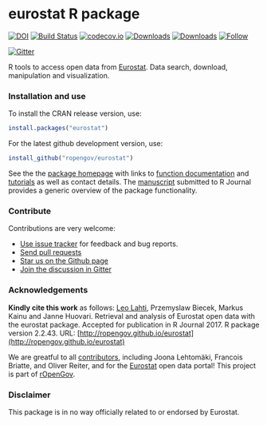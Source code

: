 eurostat R package
======

<!--[![Stories in Ready](http://badge.waffle.io/ropengov/eurostat.png?label=TODO)](http://waffle.io/ropengov/eurostat)-->
<!--[![CRAN version](http://www.r-pkg.org/badges/version/eurostat)](https://cran.r-project.org/package=eurostat)-->
[![DOI](https://zenodo.org/badge/18989920.svg)](https://zenodo.org/badge/latestdoi/18989920)
[![Build Status](https://travis-ci.org/rOpenGov/eurostat.svg?branch=master)](https://travis-ci.org/rOpenGov/eurostat)
[![codecov.io](https://codecov.io/github/rOpenGov/eurostat/coverage.svg?branch=master)](https://codecov.io/github/rOpenGov/eurostat?branch=master)
[![Downloads](http://cranlogs.r-pkg.org/badges/grand-total/eurostat)](https://cran.r-project.org/package=eurostat)
[![Downloads](http://cranlogs.r-pkg.org/badges/eurostat)](https://cran.r-project.org/package=eurostat)
[![Follow](https://img.shields.io/twitter/follow/ropengov.svg?style=social)](https://twitter.com/intent/follow?screen_name=ropengov)
<!--[![License](https://img.shields.io/pypi/l/Django.svg)](https://opensource.org/licenses/BSD-2-Clause)-->
[![Gitter](https://badges.gitter.im/rOpenGov/eurostat.svg)](https://gitter.im/rOpenGov/eurostat?utm_source=badge&utm_medium=badge&utm_campaign=pr-badge)

<!-- README.md is generated from README.Rmd. Please edit that file -->



R tools to access open data from [Eurostat](http://ec.europa.eu/eurostat). Data search, download, manipulation and visualization. 


### Installation and use

To install the CRAN release version, use:


```r
install.packages("eurostat")
```


For the latest github development version, use:


```r
install_github("ropengov/eurostat")
```



See the the [package homepage](http://ropengov.github.io/eurostat) with links to [function documentation](http://ropengov.github.io/eurostat/reference/index.html) and [tutorials](http://ropengov.github.io/eurostat/articles/index.html) as well as contact details. The [manuscript](https://github.com/rOpenGov/eurostat/blob/master/vignettes/2017_RJournal_manuscript/RJwrapper.pdf) submitted to R Journal provides a generic overview of the package functionality.

<!--
 * [Eurostat R Cheat Sheet](https://github.com/rOpenGov/eurostat/blob/master/vignettes/cheatsheet/eurostat_cheatsheet.pdf)
 * [Package vignette](https://github.com/rOpenGov/eurostat/blob/master/vignettes/eurostat_tutorial.md) for installation and standard use
 * Blog posts ([package release](https://rpubs.com/muuankarski/27120) / [case studies](http://ropengov.github.io/r/2015/05/01/eurostat-package-examples/))  
 * Journal manuscript ([markdown](https://github.com/rOpenGov/eurostat/blob/master/vignettes/2017_RJournal_manuscript/lahti-huovari-kainu-biecek.md) / [pdf](https://github.com/rOpenGov/eurostat/blob/master/vignettes/2017_RJournal_manuscript/RJwrapper.pdf)) with reproducible examples
-->

### Contribute

Contributions are very welcome:

  * [Use issue tracker](https://github.com/ropengov/eurostat/issues) for feedback and bug reports.
  * [Send pull requests](https://github.com/ropengov/eurostat/)
  * [Star us on the Github page](https://github.com/ropengov/eurostat)
  * [Join the discussion in Gitter](https://gitter.im/rOpenGov/eurostat)

### Acknowledgements

**Kindly cite this work** as follows: [Leo Lahti](https://github.com/antagomir), Przemyslaw Biecek, Markus Kainu and Janne Huovari. Retrieval and analysis of Eurostat open data with the eurostat package. Accepted for publication in R Journal 2017. R package version 2.2.43. URL: [http://ropengov.github.io/eurostat](http://ropengov.github.io/eurostat)

We are greatful to all [contributors](https://github.com/rOpenGov/eurostat/graphs/contributors), including Joona Lehtomäki, Francois Briatte, and Oliver Reiter, and for the [Eurostat](http://ec.europa.eu/eurostat/) open data portal! This project is part of [rOpenGov](http://ropengov.github.io).





### Disclaimer

This package is in no way officially related to or endorsed by Eurostat.



